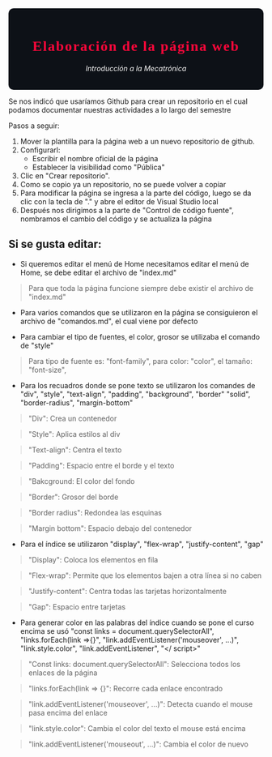 <div style="background-color:#0d1117; color:white; padding:20px; border-radius:10px;">

<!-- Encabezado principal -->
<h1 align="center" style="font-weight: 900; letter-spacing: 2px; font-family:Consolas;">
  <span style="color:#FF073A;"> <b>Elaboración de la página web</b> </span> 
  </h1>
<p align="center">
  <i>Introducción a la Mecatrónica</i>
</p>
</div>

Se nos indicó que usaríamos Github para crear un repositorio en el cual podamos documentar nuestras actividades a lo largo del semestre

Pasos a seguir:

1. Mover la plantilla para la página web a un nuevo repositorio de github. 
2. Configurarl: 
    - Escribir el nombre oficial de la página
    - Establecer la visibilidad como "Pública"  
3. Clic en "Crear repositorio". 
4. Como se copio ya un repositorio, no se puede volver a copiar 
5. Para modificar la página se ingresa a la parte del código, luego se da clic con la tecla de "." y abre el editor de Visual Studio local
6. Después nos dirigimos a la parte de "Control de código fuente", nombramos el cambio del código y se actualiza la página

## Si se gusta editar: 

- Si queremos editar el menú de Home necesitamos editar el menú de Home, se debe editar el archivo de "index.md"

> Para que toda la página funcione siempre debe existir el archivo de "index.md"

- Para varios comandos que se utilizaron en la página se consiguieron el archivo de "comandos.md", el cual viene por defecto 

- Para cambiar el tipo de fuentes, el color, grosor se utilizaba el comando de "style"

> Para tipo de fuente es: "font-family", para color: "color", el tamaño: "font-size",  

- Para los recuadros donde se pone texto se utilizaron los comandes de "div", "style", "text-align", "padding", "background", "border" "solid", "border-radius", "margin-bottom"

> "Div": Crea un contenedor

> "Style": Aplica estilos al div

> "Text-align": Centra el texto

> "Padding": Espacio entre el borde y el texto

> "Bakcground: El color del fondo

> "Border": Grosor del borde

> "Border radius": Redondea las esquinas

> "Margin bottom": Espacio debajo del contenedor

- Para el índice se utilizaron "display", "flex-wrap", "justify-content", "gap"

> "Display": Coloca los elementos en fila

> "Flex-wrap": Permite que los elementos bajen a otra línea si no caben

> "Justify-content": Centra todas las tarjetas horizontalmente

> "Gap": Espacio entre tarjetas

- Para generar color en las palabras del índice cuando se pone el curso encima se usó "const links = document.querySelectorAll", "links.forEach(link =>{}", "link.addEventListener('mouseover', ...)", "link.style.color", "link.addEventListener", "</ script>"

> "Const links: document.querySelectorAll": Selecciona todos los enlaces de la página

> "links.forEach(link => {}": Recorre cada enlace encontrado

> "link.addEventListener('mouseover', ...)": Detecta cuando el mouse pasa encima del enlace

> "link.style.color": Cambia el color del texto el mouse está encima

> "link.addEventListener('mouseout', ...)": Cambia el color de nuevo
